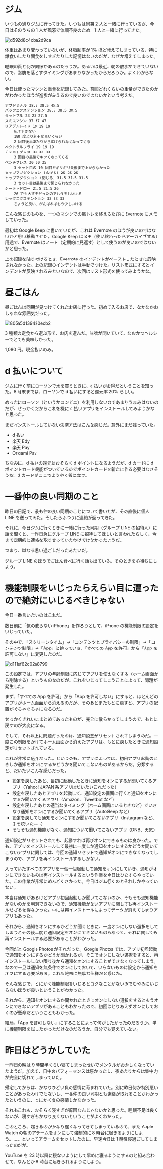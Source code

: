# ジム
いつもの通りジムに行ってきた。いつもは同期 2 人と一緒に行っているが、今日はそのうちの 1 人が風邪で体調不良のため、1 人と一緒に行ってきた。

![d592d8c4cba2d9ca](https://noraworld.github.io/box-bulbasaur/2019/08/d592d8c4cba2d9ca.jpg)

体重はあまり変わっていないが、体脂肪率が 1% ほど増えてしまっている。特に爆食いしたり間食をしすぎたりした記憶はないのだが、なぜか増えてしまった。

睡眠の質と何か関係があるのだろうか。あるいは最近、朝の散歩ができていないので、脂肪を落とすタイミングがあまりなかったからだろうか。よくわからない。

今日は使ったマシンと重量を記録してみた。前回どれくらいの重量ができたのかがわかったほうが進歩がみえるので良いのではないかという考えだ。

```
アブドミナル 38.5 38.5 45.5
バックエクステンション 38.5 38.5 38.5
ラットプル 23 23 27.5
スミスマシン 37 37 47
リアデルトイド 19 19 19
    広げすぎない
    180 度より若干せまいくらい
    2 回目後半あたりから広げられなくなってくる
ペクトラルフライ 19 19 19
チェストプレス 33 33 33
    3 回目の最後でキツくなってくる
ベンチプレス 30 30 35
    3 セット目の 10 回目がギリギリ最後まで上がらなかった
ヒップアブダクション (広げる) 25 25 25
ヒップアダクション (閉じる) 31.5 31.5 31.5
    3 セット目は最後まで閉じられなかった
シーテッドロー 21.5 21.5 26
    26 でも大丈夫だったのでもう少しいける
レッグエクステンション 33 33 33
    ちょうど良い、がんばればもう少しいける
```

こんな感じのものを、一つのマシンでの筋トレを終えるたびに Evernote にメモしていった。

最初は Google Keep に書いていたが、これは Evernote のほうが良いのではないかと思い移動させた。Google Keep はメモ（使い終わったらアーカイブする）用途で、Evernote はノート（定期的に見返す）として使うのが良いのではないかと思った。

上の記録を貼り付けるとき、Evernote のインデントがペーストしたときに反映されなかった。上の記録のインデントは手動でつけた。リスト形式にするとインデントが反映されるみたいなので、次回はリスト形式を使ってみようかな。

# 昼ごはん
昼ごはんは同期が見つけてくれたお店に行った。初めて入るお店で、なかなかおしゃれな雰囲気だった。

![805a5d139420ecb2](https://noraworld.github.io/box-bulbasaur/2019/08/805a5d139420ecb2.jpg)

3 種類の定食から選ぶ形で、お肉を選んだ。味噌が聞いていて、なおかつヘルシーでとても美味しかった。

1,080 円。現金払いのみ。

# d 払いについて
ジムに行く前にローソンで水を買うときに、d 払いがお得だということを知った。8 月末までは、ローソンで d 払いにすると還元率 20% らしい。

めったにローソン（というかコンビニ）を利用しないのであまりうまみはないのだが、せっかくだからこれを機に d 払いアプリをインストールしてみようかなと思った。

まだインストールしていない決済方法はこんな感じだ。意外にまだ残っていた。

- d 払い
- 楽天 Edy
- 楽天 Pay
- Origami Pay

ちなみに、d 払いの還元はおそらく d ポイントになるようだが、d カードに d ポイントカード機能がついているのでポイントカードを新たに作る必要はなさそうだ。d カードがここでようやく役に立つ。

# 一番仲の良い同期のこと
昨日の日記で、最も仲の良い同期のことについて書いたが、その直後に個人 LINE を送ってみた。そしたらふつうに連絡が返ってきた。

それに、今日ジムに行くときに一緒に行った同期（グループ LINE の招待人）に話を聞くと、一昨日急にグループ LINE に招待してほしいと言われたらしく、今まで定期的に連絡を取り合っていたわけではなかったようだ。

つまり、単なる思い過ごしだったみたいだ。

グループ LINE のほうでごはん食べに行く話も出ている。そのときを心待ちにしよう。

# 機能制限をいじったらえらい目に遭ったので絶対にいじるべきじゃない
今日一番言いたいのはこれだ。

数日前に「気の散らない iPhone」を作ろうとして、iPhone の機能制限の設定をいじっていた。

その中で、「スクリーンタイム」→「コンテンツとプライバシーの制限」→「コンテンツ制限」→「App」と辿っていき、「すべての App を許可」から「App を許可しない」に変更したのだ。

![d111ef62c02a8799](https://noraworld.github.io/box-bulbasaur/2019/08/d111ef62c02a8799.png)

この設定では、アプリの年齢制限に応じてアプリを使えなくする（ホーム画面から削除する）というものなのだが、これをいじってしまうことによって、問題が発生した。

まず、「すべての App を許可」から「App を許可しない」にすると、ほとんどのアプリがホーム画面から消えるのだが、そのあとまたもとに戻すと、アプリの配置がぐちゃぐちゃになるのだ。

せっかくきれいにまとめてあったものが、完全に散らかってしまうので、もとに戻すのが大変になる。

そして、それ以上に問題だったのは、通知設定がリセットされてしまうのだ。一度この制限をかけてホーム画面から消えたアプリは、もとに戻したときに通知設定がリセットされている。

これが非常に厄介だった。というのも、アプリによっては、初回アプリ起動のときしか通知をオンにするかどうかを聞いてこないものがあるからだ。分類すると、だいたいこんな感じだった。

- 設定を戻したあと、最初に起動したときに通知をオンにするか聞いてくるアプリ（Yahoo! JAPAN 系アプリはだいたいこれだった）
- 設定を戻したあとアプリを起動して、通知設定の画面に行くと通知をオンにするか聞いてくるアプリ（Amazon、Tweetbot など）
- 設定を戻したあとの適当なタイミング（ホーム画面にいるときなど）でいきなり通知をオンにするか聞いてくるアプリ（AutoSleep など）
- 設定を戻しても通知をオンにするか聞いてこないアプリ（Instagram など、手を焼いた......）
- そもそも通知機能がなく、通知について聞いてこないアプリ（DNB、天気）

通知設定がリセットされても、起動すれば再びオンにできるものは良かった。でも、アプリをインストールして最初に一度しか通知をオンにするかどうか聞いてこないアプリに関しては、今回の通知リセットで通知がオンにできなくなってしまうので、アプリを再インストールするしかない。

入っていたすべてのアプリを一個一個起動して通知をオンにしていき、通知がオンにできないものは再インストールするという作業を今日はひたすらやっていた。この作業が非常にめんどくさかった。今日はジム行くのとそれしかやっていない。

本当は通知があるけどアプリ初回起動しか聞いてこないのか、そもそも通知機能がないのかを判別できないので、通知機能がないアプリに関しても再インストールせざるを得なかった。中には再インストールによってデータが消えてしまうアプリもあった。

それから、通知をオンにするかどうか聞くときに、一度オンにしない選択をしてしまうとその後二度と通知設定をオンにできないものもあって、それに関しても再インストールする必要があることがわかった。

今回だと Google Photos がそれだった。Google Photos では、アプリ初回起動で通知をオンにするかどうか聞かれるが、そこでオンにしない選択をすると、再インストールしない限り後から通知をオンにすることができなくなってしまう。なので一旦は通知を無条件でオンにしておいて、いらないものは設定から通知をオフにする必要がある。これも地味に無駄な仕様だと感じた。

そんな感じで、とにかく機能制限をいじるとロクなことがないのでむやみにいじらないほうが良いということがわかった。

それから、通知をオンにするか聞かれたときにオンにしない選択をするともうオンにできないアプリがあることもわかったので、初回はとりあえずオンにしておくのが懸命だということもわかった。

結局、「App を許可しない」にすることによって何がしたかったのだろうか。単に機能制限を試したかっただけなのだろうか。自分でも覚えていない。

# 昨日はどうかしていた
一昨日の晩は 9 時間半くらい寝てしまったせいでメンタルがおかしくなっていたようだ。加えて、日中のパフォーマンスは悪かったし、夜あたりからは集中力が完全に切れてしまっていた。

帰宅してからは、かなりひどい負の感情に苛まれていた。別に昨日何か特別悪いことがあったわけでもないし、一番仲の良い同期とも連絡が取れることがわかったというのに、とにかく負の感情しかなかった。

それもこれも、おそらく寝すぎが原因なんじゃないかと思った。睡眠不足は良くないが、寝すぎもかなり良くないということがよくわかった。

このところ、起きるのがかなり遅くなってきてしまっているので、また Apple Watch の朝のアラームをオンにして強制的に 8 時台に起きるようにしよう。...... といってアラームをセットしたのに、早速今日は 1 時間寝過ごしてしまったのだが。

YouTube を 23 時以降に観ないようにして早めに寝るようにするのと組み合わせて、なんとか 8 時台に起きられるようにしよう。
